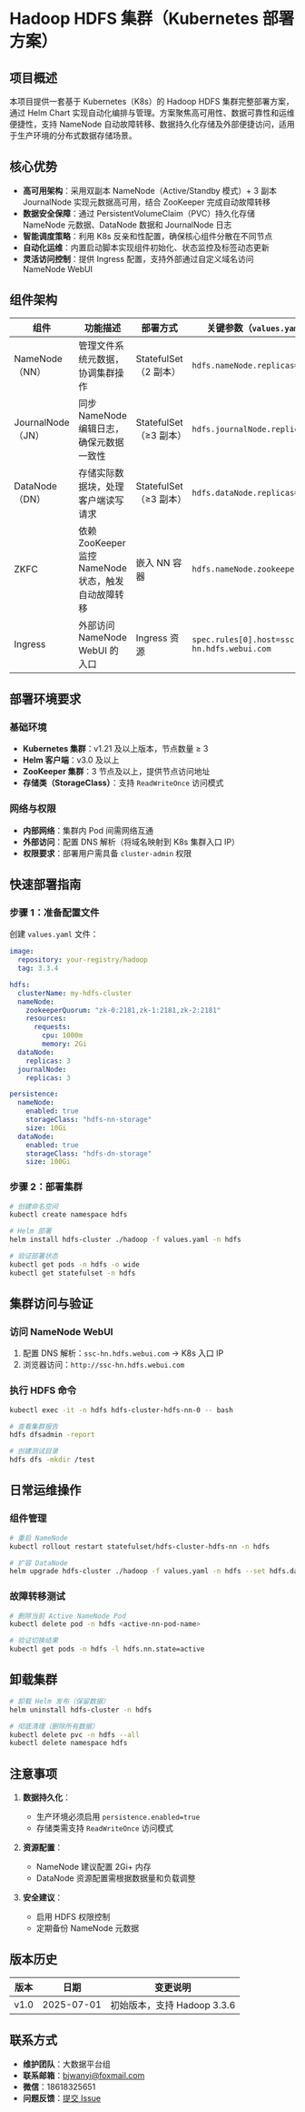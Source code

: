 # Hadoop HDFS 集群（Kubernetes 部署方案）

## 项目概述

本项目提供一套基于 Kubernetes（K8s）的 Hadoop HDFS 集群完整部署方案，通过 Helm Chart 实现自动化编排与管理。方案聚焦高可用性、数据可靠性和运维便捷性，支持
NameNode 自动故障转移、数据持久化存储及外部便捷访问，适用于生产环境的分布式数据存储场景。

## 核心优势

- **高可用架构**：采用双副本 NameNode（Active/Standby 模式）+ 3 副本 JournalNode 实现元数据高可用，结合 ZooKeeper 完成自动故障转移
- **数据安全保障**：通过 PersistentVolumeClaim（PVC）持久化存储 NameNode 元数据、DataNode 数据和 JournalNode 日志
- **智能调度策略**：利用 K8s 反亲和性配置，确保核心组件分散在不同节点
- **自动化运维**：内置启动脚本实现组件初始化、状态监控及标签动态更新
- **灵活访问控制**：提供 Ingress 配置，支持外部通过自定义域名访问 NameNode WebUI

## 组件架构

| 组件           | 功能描述                                                                 | 部署方式               | 关键参数（`values.yaml`）                  |
|----------------|------------------------------------------------------------------------|-----------------------|------------------------------------------|
| NameNode（NN） | 管理文件系统元数据，协调集群操作                                         | StatefulSet（2 副本）  | `hdfs.nameNode.replicas=2`              |
| JournalNode（JN） | 同步 NameNode 编辑日志，确保元数据一致性                                 | StatefulSet（≥3 副本） | `hdfs.journalNode.replicas=3`           |
| DataNode（DN） | 存储实际数据块，处理客户端读写请求                                       | StatefulSet（≥3 副本） | `hdfs.dataNode.replicas=3`              |
| ZKFC           | 依赖 ZooKeeper 监控 NameNode 状态，触发自动故障转移                      | 嵌入 NN 容器           | `hdfs.nameNode.zookeeperQuorum`         |
| Ingress        | 外部访问 NameNode WebUI 的入口                                          | Ingress 资源           | `spec.rules[0].host=ssc-hn.hdfs.webui.com` |

## 部署环境要求

### 基础环境

- **Kubernetes 集群**：v1.21 及以上版本，节点数量 ≥ 3
- **Helm 客户端**：v3.0 及以上
- **ZooKeeper 集群**：3 节点及以上，提供节点访问地址
- **存储类（StorageClass）**：支持 `ReadWriteOnce` 访问模式

### 网络与权限

- **内部网络**：集群内 Pod 间需网络互通
- **外部访问**：配置 DNS 解析（将域名映射到 K8s 集群入口 IP）
- **权限要求**：部署用户需具备 `cluster-admin` 权限

## 快速部署指南

### 步骤 1：准备配置文件

创建 `values.yaml` 文件：

```yaml
image:
  repository: your-registry/hadoop
  tag: 3.3.4

hdfs:
  clusterName: my-hdfs-cluster
  nameNode:
    zookeeperQuorum: "zk-0:2181,zk-1:2181,zk-2:2181"
    resources:
      requests:
        cpu: 1000m
        memory: 2Gi
  dataNode:
    replicas: 3
  journalNode:
    replicas: 3

persistence:
  nameNode:
    enabled: true
    storageClass: "hdfs-nn-storage"
    size: 10Gi
  dataNode:
    enabled: true
    storageClass: "hdfs-dn-storage"
    size: 100Gi
```

### 步骤 2：部署集群

```bash
# 创建命名空间
kubectl create namespace hdfs

# Helm 部署
helm install hdfs-cluster ./hadoop -f values.yaml -n hdfs

# 验证部署状态
kubectl get pods -n hdfs -o wide
kubectl get statefulset -n hdfs
```

## 集群访问与验证

### 访问 NameNode WebUI

1. 配置 DNS 解析：`ssc-hn.hdfs.webui.com` → K8s 入口 IP
2. 浏览器访问：`http://ssc-hn.hdfs.webui.com`

### 执行 HDFS 命令

```bash
kubectl exec -it -n hdfs hdfs-cluster-hdfs-nn-0 -- bash

# 查看集群报告
hdfs dfsadmin -report

# 创建测试目录
hdfs dfs -mkdir /test
```

## 日常运维操作

### 组件管理

```bash
# 重启 NameNode
kubectl rollout restart statefulset/hdfs-cluster-hdfs-nn -n hdfs

# 扩容 DataNode
helm upgrade hdfs-cluster ./hadoop -f values.yaml -n hdfs --set hdfs.dataNode.replicas=5
```

### 故障转移测试

```bash
# 删除当前 Active NameNode Pod
kubectl delete pod -n hdfs <active-nn-pod-name>

# 验证切换结果
kubectl get pods -n hdfs -l hdfs.nn.state=active
```

## 卸载集群

```bash
# 卸载 Helm 发布（保留数据）
helm uninstall hdfs-cluster -n hdfs

# 彻底清理（删除所有数据）
kubectl delete pvc -n hdfs --all
kubectl delete namespace hdfs
```

## 注意事项

1. **数据持久化**：
    - 生产环境必须启用 `persistence.enabled=true`
    - 存储类需支持 `ReadWriteOnce` 访问模式

2. **资源配置**：
    - NameNode 建议配置 2Gi+ 内存
    - DataNode 资源配置需根据数据量和负载调整

3. **安全建议**：
    - 启用 HDFS 权限控制
    - 定期备份 NameNode 元数据

## 版本历史

| 版本   | 日期         | 变更说明                 |
|------|------------|----------------------|
| v1.0 | 2025-07-01 | 初始版本，支持 Hadoop 3.3.6 |

## 联系方式

- **维护团队**：大数据平台组
- **联系邮箱**：bjwanyi@foxmail.com
- **微信**：18618325651
- **问题反馈**：[提交 Issue](https://github.com/sfwanyi/hadoop-helm.git)
